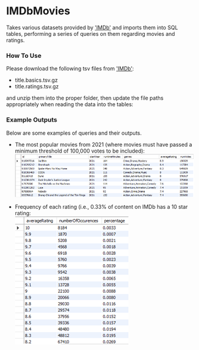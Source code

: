 # IMDbMovies
Takes various datasets provided by ['IMDb'](https://www.imdb.com/interfaces/) and imports them into SQL tables, performing a series of queries on them regarding movies and ratings.

### How To Use
Please download the following tsv files from ['IMDb'](https://www.imdb.com/interfaces/):
- title.basics.tsv.gz
- title.ratings.tsv.gz

and unzip them into the proper folder, then update the file paths appropriately when reading the data into the tables:  




### Example Outputs
Below are some examples of queries and their outputs.
- The most popular movies from 2021 (where movies must have passed a minimum threshold of 100,000 votes to be included):  
![Image failed to display.](imgs/Top10Movies2021.PNG)

- Frequency of each rating (i.e., 0.33% of content on IMDb has a 10 star rating:   
![Image failed to display.](imgs/AverageRatings.PNG)
